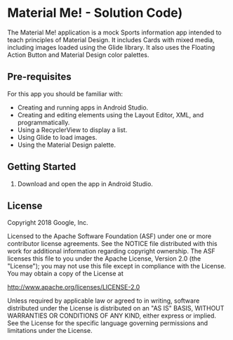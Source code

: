 Material Me! - Solution Code)
=============================

The Material Me! application is a mock Sports information app intended to 
teach principles of Material Design. It includes Cards with mixed media, 
including images loaded using the Glide library. It also uses the Floating
Action Button and Material Design color palettes.

Pre-requisites
--------------

For this app you should be familiar with:
* Creating and running apps in Android Studio.
* Creating and editing elements using the Layout Editor, XML, and 
  programmatically.
* Using a RecyclerView to display a list.
* Using Glide to load images.
* Using the Material Design palette.


Getting Started
---------------

1. Download and open the app in Android Studio.

License
-------

Copyright 2018 Google, Inc.

Licensed to the Apache Software Foundation (ASF) under one or more contributor
license agreements.  See the NOTICE file distributed with this work for
additional information regarding copyright ownership.  The ASF licenses this
file to you under the Apache License, Version 2.0 (the "License"); you may not
use this file except in compliance with the License.  You may obtain a copy of
the License at

  http://www.apache.org/licenses/LICENSE-2.0

Unless required by applicable law or agreed to in writing, software
distributed under the License is distributed on an "AS IS" BASIS, WITHOUT
WARRANTIES OR CONDITIONS OF ANY KIND, either express or implied.  See the
License for the specific language governing permissions and limitations under
the License.
